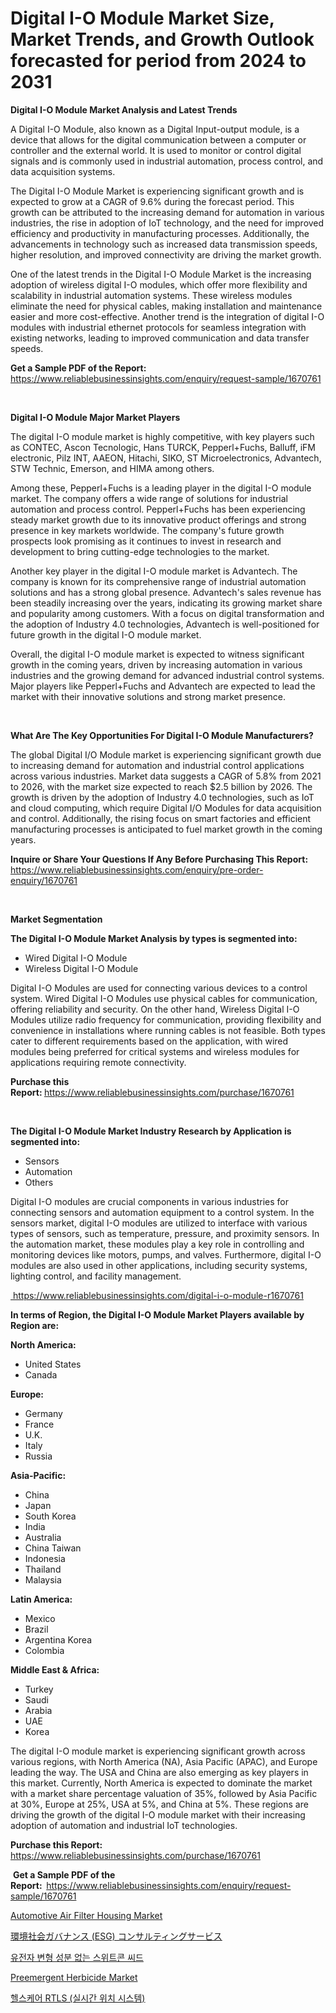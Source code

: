 <p><h1>Digital I-O Module Market Size, Market Trends, and Growth Outlook forecasted for period from 2024 to 2031</h1></p><p><strong>Digital I-O Module Market Analysis and Latest Trends</strong></p>
<p><p>A Digital I-O Module, also known as a Digital Input-output module, is a device that allows for the digital communication between a computer or controller and the external world. It is used to monitor or control digital signals and is commonly used in industrial automation, process control, and data acquisition systems.</p><p>The Digital I-O Module Market is experiencing significant growth and is expected to grow at a CAGR of 9.6% during the forecast period. This growth can be attributed to the increasing demand for automation in various industries, the rise in adoption of IoT technology, and the need for improved efficiency and productivity in manufacturing processes. Additionally, the advancements in technology such as increased data transmission speeds, higher resolution, and improved connectivity are driving the market growth.</p><p>One of the latest trends in the Digital I-O Module Market is the increasing adoption of wireless digital I-O modules, which offer more flexibility and scalability in industrial automation systems. These wireless modules eliminate the need for physical cables, making installation and maintenance easier and more cost-effective. Another trend is the integration of digital I-O modules with industrial ethernet protocols for seamless integration with existing networks, leading to improved communication and data transfer speeds.</p></p>
<p><strong>Get a Sample PDF of the Report:&nbsp;</strong> <a href="https://www.reliablebusinessinsights.com/enquiry/request-sample/1670761">https://www.reliablebusinessinsights.com/enquiry/request-sample/1670761</a></p>
<p>&nbsp;</p>
<p><strong>Digital I-O Module Major Market Players</strong></p>
<p><p>The digital I-O module market is highly competitive, with key players such as CONTEC, Ascon Tecnologic, Hans TURCK, Pepperl+Fuchs, Balluff, iFM electronic, Pilz INT, AAEON, Hitachi, SIKO, ST Microelectronics, Advantech, STW Technic, Emerson, and HIMA among others.</p><p>Among these, Pepperl+Fuchs is a leading player in the digital I-O module market. The company offers a wide range of solutions for industrial automation and process control. Pepperl+Fuchs has been experiencing steady market growth due to its innovative product offerings and strong presence in key markets worldwide. The company's future growth prospects look promising as it continues to invest in research and development to bring cutting-edge technologies to the market.</p><p>Another key player in the digital I-O module market is Advantech. The company is known for its comprehensive range of industrial automation solutions and has a strong global presence. Advantech's sales revenue has been steadily increasing over the years, indicating its growing market share and popularity among customers. With a focus on digital transformation and the adoption of Industry 4.0 technologies, Advantech is well-positioned for future growth in the digital I-O module market.</p><p>Overall, the digital I-O module market is expected to witness significant growth in the coming years, driven by increasing automation in various industries and the growing demand for advanced industrial control systems. Major players like Pepperl+Fuchs and Advantech are expected to lead the market with their innovative solutions and strong market presence.</p></p>
<p>&nbsp;</p>
<p><strong>What Are The Key Opportunities For Digital I-O Module Manufacturers?</strong></p>
<p><p>The global Digital I/O Module market is experiencing significant growth due to increasing demand for automation and industrial control applications across various industries. Market data suggests a CAGR of 5.8% from 2021 to 2026, with the market size expected to reach $2.5 billion by 2026. The growth is driven by the adoption of Industry 4.0 technologies, such as IoT and cloud computing, which require Digital I/O Modules for data acquisition and control. Additionally, the rising focus on smart factories and efficient manufacturing processes is anticipated to fuel market growth in the coming years.</p></p>
<p><strong>Inquire or Share Your Questions If Any Before Purchasing This Report:</strong> <a href="https://www.reliablebusinessinsights.com/enquiry/pre-order-enquiry/1670761">https://www.reliablebusinessinsights.com/enquiry/pre-order-enquiry/1670761</a></p>
<p>&nbsp;</p>
<p><strong>Market Segmentation</strong></p>
<p><strong>The Digital I-O Module Market Analysis by types is segmented into:</strong></p>
<p><ul><li>Wired Digital I-O Module</li><li>Wireless Digital I-O Module</li></ul></p>
<p><p>Digital I-O Modules are used for connecting various devices to a control system. Wired Digital I-O Modules use physical cables for communication, offering reliability and security. On the other hand, Wireless Digital I-O Modules utilize radio frequency for communication, providing flexibility and convenience in installations where running cables is not feasible. Both types cater to different requirements based on the application, with wired modules being preferred for critical systems and wireless modules for applications requiring remote connectivity.</p></p>
<p><strong>Purchase this Report:&nbsp;</strong><a href="https://www.reliablebusinessinsights.com/purchase/1670761">https://www.reliablebusinessinsights.com/purchase/1670761</a></p>
<p>&nbsp;</p>
<p><strong>The Digital I-O Module Market Industry Research by Application is segmented into:</strong></p>
<p><ul><li>Sensors</li><li>Automation</li><li>Others</li></ul></p>
<p><p>Digital I-O modules are crucial components in various industries for connecting sensors and automation equipment to a control system. In the sensors market, digital I-O modules are utilized to interface with various types of sensors, such as temperature, pressure, and proximity sensors. In the automation market, these modules play a key role in controlling and monitoring devices like motors, pumps, and valves. Furthermore, digital I-O modules are also used in other applications, including security systems, lighting control, and facility management.</p></p>
<p><a href="https://www.reliablebusinessinsights.com/digital-i-o-module-r1670761">&nbsp;https://www.reliablebusinessinsights.com/digital-i-o-module-r1670761</a></p>
<p><strong>In terms of Region, the Digital I-O Module Market Players available by Region are:</strong></p>
<p>
    <p> <strong> North America: </strong>
        <ul>
            <li>United States</li>
            <li>Canada</li>
        </ul>
        </p> 
    <p> <strong> Europe: </strong>
        <ul>
            <li>Germany</li>
            <li>France</li>
            <li>U.K.</li>
            <li>Italy</li>
            <li>Russia</li>
        </ul>
        </p> 
    <p> <strong> Asia-Pacific: </strong>
        <ul>
            <li>China</li>
            <li>Japan</li>
            <li>South Korea</li>
            <li>India</li>
            <li>Australia</li>
            <li>China Taiwan</li>
            <li>Indonesia</li>
            <li>Thailand</li>
            <li>Malaysia</li>
        </ul>
        </p> 
    <p> <strong> Latin America: </strong>
        <ul>
            <li>Mexico</li>
            <li>Brazil</li>
            <li>Argentina Korea</li>
            <li>Colombia</li>
        </ul>
        </p> 
    <p> <strong> Middle East & Africa: </strong>
        <ul>
            <li>Turkey</li>
            <li>Saudi</li>
            <li>Arabia</li>
            <li>UAE</li>
            <li>Korea</li>
        </ul>
    </p>
    </p>
<p><p>The digital I-O module market is experiencing significant growth across various regions, with North America (NA), Asia Pacific (APAC), and Europe leading the way. The USA and China are also emerging as key players in this market. Currently, North America is expected to dominate the market with a market share percentage valuation of 35%, followed by Asia Pacific at 30%, Europe at 25%, USA at 5%, and China at 5%. These regions are driving the growth of the digital I-O module market with their increasing adoption of automation and industrial IoT technologies.</p></p>
<p><strong>Purchase this Report: </strong><a href="https://www.reliablebusinessinsights.com/purchase/1670761">https://www.reliablebusinessinsights.com/purchase/1670761</a></p>
<p>&nbsp;<strong>Get a Sample PDF of the Report:&nbsp;&nbsp;</strong><a href="https://www.reliablebusinessinsights.com/enquiry/request-sample/1670761">https://www.reliablebusinessinsights.com/enquiry/request-sample/1670761</a></p>
<p><strong></strong></p>
<p><p><a href="https://github.com/maudAbbott7/Market-Research-Report-List-1/blob/main/automotive-air-filter-housing-market.md">Automotive Air Filter Housing Market</a></p><p><a href="https://medium.com/@colinom7865/%E7%92%B0%E5%A2%83-%E7%A4%BE%E4%BC%9A-%E3%82%AC%E3%83%90%E3%83%8A%E3%83%B3%E3%82%B9-esg-%E3%82%B3%E3%83%B3%E3%82%B5%E3%83%AB%E3%83%86%E3%82%A3%E3%83%B3%E3%82%B0%E3%82%B5%E3%83%BC%E3%83%93%E3%82%B9%E5%B8%82%E5%A0%B4%E3%81%AF-%E5%B8%82%E5%A0%B4%E3%82%B7%E3%82%A7%E3%82%A2-%E3%82%B5%E3%82%A4%E3%82%BA-2031%E5%B9%B4%E3%81%BE%E3%81%A7%E3%81%AE%E4%BA%88%E6%B8%AC%E3%81%AB%E7%84%A6%E7%82%B9%E3%82%92%E5%BD%93%E3%81%A6%E3%81%A6%E3%81%84%E3%81%BE%E3%81%99-4feba5dd89a5">環境社会ガバナンス (ESG) コンサルティングサービス</a></p><p><a href="https://medium.com/@witoldadamczyk1904/%EB%B9%84%EC%9C%A0%EC%A0%84%EC%9E%90-%EB%B3%80%ED%98%95-%EC%95%84%EB%8B%8C-%EB%8B%AC%EC%BD%A4%ED%95%9C-%EC%98%A5%EC%88%98%EC%88%98-%EC%94%A8%EC%95%97-%EC%8B%9C%EC%9E%A5-%EC%A0%84%EB%A7%9D-%EC%82%B0%EC%97%85-%EA%B0%9C%EC%9A%94-%EB%B0%8F-%EC%98%88%EC%B8%A1-2024%EB%85%84%EB%B6%80%ED%84%B0-2031%EB%85%84-af51effc57a7">유전자 변형 성분 없는 스위트콘 씨드</a></p><p><a href="https://github.com/MaraKoelpin2023/Market-Research-Report-List-1/blob/main/preemergent-herbicide-market.md">Preemergent Herbicide Market</a></p><p><a href="https://github.com/hzumrdvas204296/Market-Research-Report-List-2/blob/main/3642704100582.md">헬스케어 RTLS (실시간 위치 시스템)</a></p></p>